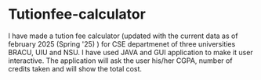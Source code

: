 # Tutionfee-calculator
I have made a tution fee calculator (updated with the current data as of february 2025 (Spring '25) ) for CSE departmenet of three universities BRACU, UIU and NSU.  I have used JAVA and GUI application to make it user interactive. The application will ask the user his/her CGPA, number of credits taken and will show the total cost.
